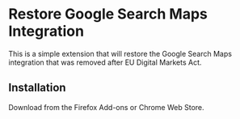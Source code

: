 # Restore Google Search Maps Integration

This is a simple extension that will restore the Google Search Maps integration that was removed after EU Digital
Markets Act.

## Installation
Download from the Firefox Add-ons or Chrome Web Store.